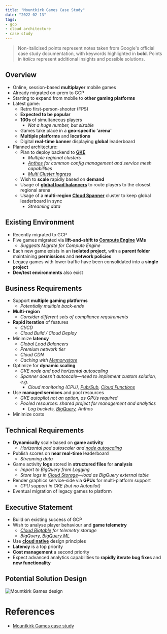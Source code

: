 ```yaml
---
title: "Mountkirk Games Case Study"
date: "2022-02-13"
tags:
- gcp
- cloud architecture
- case study
---
```


> Non-italicised points represent notes taken from Google's official case study documentation, with keywords highlighted in **bold**.
> Points in *italics* represent additional insights and possible solutions.

## Overview

- Online, session-based **multiplayer** mobile games
- Already migrated on-prem to GCP
- Starting to expand from mobile to **other gaming platforms**
- Latest game:
	- Retro first-person-shooter (FPS)
	- **Expected to be popular**
	- **100s** of simultaneous players
		- *Not a huge number, but sizable*
	- Games take place in a **geo-specific 'arena'**
	- **Multiple platforms** and **locations**
	- Digital **real-time banner** displaying **global** leaderboard
- Planned architecture:
	- Plan to deploy backend to **[GKE](notes/GCP%20Kubernetes%20Engine%20(GKE).md)**
		- *Multiple regional clusters*
		- *[Anthos](notes/GCP%20Anthos.md) for common config management and service mesh capabilities*
		- *[Multi Cluster Ingress](notes/Multi%20Cluster%20Ingress.md)*
	- Wish to **scale** rapidly based on **demand**
	- Usage of **[global load balancers](notes/GCP%20Load%20Balancing.md)** to route players to the closest regional arena
	- Usage of a **multi-region [Cloud Spanner](notes/GCP%20Cloud%20Spanner.md)** cluster to keep global leaderboard in sync
		- *Streaming data*

## Existing Environment

- Recently migrated to GCP
- Five games migrated via **lift-and-shift to [Compute Engine](notes/GCP%20Compute%20Engine.md) VMs**
	- *Suggests Migrate for Compute Engine*
- Each new game exists in an **isolated project**, with a **parent folder** maintaining **permissions** and **network policies**
- Legacy games with lower traffic have been consolidated into a **single project**
- **Dev/test environments** also exist

## Business Requirements

- Support **multiple gaming platforms**
	- *Potentially multiple back-ends*
- **Multi-region**
	- *Consider different sets of compliance requirements*
- **Rapid iteration** of features
	- *CI/CD*
	- *Cloud Build / Cloud Deploy*
- Minimize **latency**
	- *Global Load Balancers*
	- *Premium network tier*
	- *Cloud CDN*
	- *Caching with [Memorystore](notes/GCP%20Memorystore.md)*
- Optimize for **dynamic scaling**
	- *GKE node and pod horizontal autoscaling*
	- *Spanner doesn't autoscale—need to implement custom solution, e.g.*
		- *Cloud monitoring (CPU), [Pub/Sub](notes/GCP%20Pub%20Sub.md), [Cloud Functions](notes/GCP%20Cloud%20Functions.md)*
- Use **managed services** and pool resources
	- *GKE autopilot not an option, as GPUs required*
	- *Pooled resources: shared project for management and analytics*
		- *Log buckets, [BigQuery](notes/GCP%20BigQuery.md), Anthos*
- Minimize costs

## Technical Requirements

- **Dynamically** scale based on **game activity**
	- *Horizontal pod autoscaler and [node autoscaling](notes/GKE%20Cluster%20Autoscaling.md)*
- Publish scores on **near real-time** leaderboard
	- *Streaming data*
- Game activity **logs** stored in **structured files** for **analysis**
	- *Import to BigQuery from Logging*
	- *Store logs in [Cloud Storage](notes/GCP%20Cloud%20Storage.md)—load as BigQuery external table*
- Render graphics service-side via **GPUs** for multi-platform support
	- *GPU support in GKE (but no Autopilot)*
- Eventual migration of legacy games to platform

## Executive Statement

- Build on existing success of GCP
- Wish to analyse player behaviour and **game telemetry**
	- *[Cloud Bigtable](notes/GCP%20Cloud%20Bigtable.md) for telemetry storage*
	- *BigQuery, [BigQuery ML](notes/GCP%20BigQuery%20ML.md)*
- Use **[cloud native](notes/The%20Path%20to%20Cloud%20Native.md)** design principles
- **Latency** is a top priority
- **Cost management** a second priority
- Expect advanced analytics capabilities to **rapidly iterate bug fixes** and **new functionality**

## Potential Solution Design

![Mountkirk Games design](files/mountkirk_games_design.svg)

# References

- [Mountkirk Games case study](https://services.google.com/fh/files/blogs/master_case_study_mountkirk_games.pdf)
